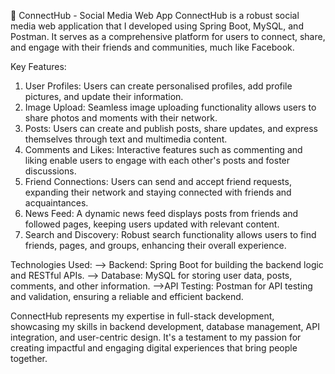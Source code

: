 🚀 ConnectHub - Social Media Web App
ConnectHub is a robust social media web application that I developed using Spring Boot, MySQL, and Postman. It serves as a comprehensive platform for users to connect, share, and engage with their friends and communities, much like Facebook.

Key Features:
1. User Profiles: Users can create personalised profiles, add profile pictures, and update their information.
2. Image Upload: Seamless image uploading functionality allows users to share photos and moments with their network.
3. Posts: Users can create and publish posts, share updates, and express themselves through text and multimedia content.
4. Comments and Likes: Interactive features such as commenting and liking enable users to engage with each other's posts and foster discussions.
5. Friend Connections: Users can send and accept friend requests, expanding their network and staying connected with friends and acquaintances.
6. News Feed: A dynamic news feed displays posts from friends and followed pages, keeping users updated with relevant content.
7. Search and Discovery: Robust search functionality allows users to find friends, pages, and groups, enhancing their overall experience.

Technologies Used:
--> Backend: Spring Boot for building the backend logic and RESTful APIs.
--> Database: MySQL for storing user data, posts, comments, and other information.
-->API Testing: Postman for API testing and validation, ensuring a reliable and efficient backend.

ConnectHub represents my expertise in full-stack development, showcasing my skills in backend development, database management, API integration, and user-centric design. It's a testament to my passion for creating impactful and engaging digital experiences that bring people together.
